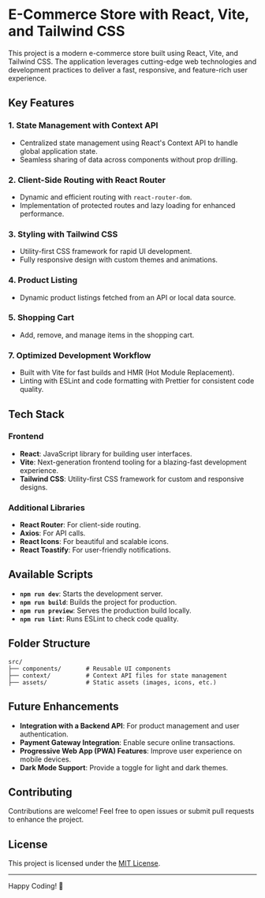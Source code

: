 # E-Commerce Store with React, Vite, and Tailwind CSS

This project is a modern e-commerce store built using React, Vite, and Tailwind CSS. The application leverages cutting-edge web technologies and development practices to deliver a fast, responsive, and feature-rich user experience. 

## Key Features

### 1. **State Management with Context API**
   - Centralized state management using React's Context API to handle global application state.
   - Seamless sharing of data across components without prop drilling.

### 2. **Client-Side Routing with React Router**
   - Dynamic and efficient routing with `react-router-dom`.
   - Implementation of protected routes and lazy loading for enhanced performance.

### 3. **Styling with Tailwind CSS**
   - Utility-first CSS framework for rapid UI development.
   - Fully responsive design with custom themes and animations.

### 4. **Product Listing**
   - Dynamic product listings fetched from an API or local data source.
   <!-- - Advanced filtering options for categories, price ranges, and ratings. -->

### 5. **Shopping Cart**
   - Add, remove, and manage items in the shopping cart.
   <!-- - Persistent cart and wishlist state using local storage. -->

<!-- ### 6. **User Authentication**
   - Login and registration functionality.
   - Protected user dashboard and checkout flow. -->

### 7. **Optimized Development Workflow**
   - Built with Vite for fast builds and HMR (Hot Module Replacement).
   - Linting with ESLint and code formatting with Prettier for consistent code quality.

## Tech Stack

### Frontend
- **React**: JavaScript library for building user interfaces.
- **Vite**: Next-generation frontend tooling for a blazing-fast development experience.
- **Tailwind CSS**: Utility-first CSS framework for custom and responsive designs.

### Additional Libraries
- **React Router**: For client-side routing.
- **Axios**: For API calls.
- **React Icons**: For beautiful and scalable icons.
- **React Toastify**: For user-friendly notifications.

## Available Scripts

- **`npm run dev`**: Starts the development server.
- **`npm run build`**: Builds the project for production.
- **`npm run preview`**: Serves the production build locally.
- **`npm run lint`**: Runs ESLint to check code quality.

## Folder Structure

```
src/
├── components/       # Reusable UI components
├── context/          # Context API files for state management
├── assets/           # Static assets (images, icons, etc.)
```

## Future Enhancements

- **Integration with a Backend API**: For product management and user authentication.
- **Payment Gateway Integration**: Enable secure online transactions.
- **Progressive Web App (PWA) Features**: Improve user experience on mobile devices.
- **Dark Mode Support**: Provide a toggle for light and dark themes.

## Contributing

Contributions are welcome! Feel free to open issues or submit pull requests to enhance the project.

## License

This project is licensed under the [MIT License](LICENSE).

---

Happy Coding! 🎉
